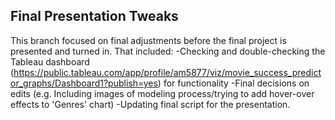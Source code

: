 ## Final Presentation Tweaks
This branch focused on final adjustments before the final project is presented and turned in. That included:
-Checking and double-checking the Tableau dashboard (https://public.tableau.com/app/profile/am5877/viz/movie_success_predictor_graphs/Dashboard1?publish=yes) for functionality
-Final decisions on edits (e.g. Including images of modeling process/trying to add hover-over effects to 'Genres' chart)
-Updating final script for the presentation.

